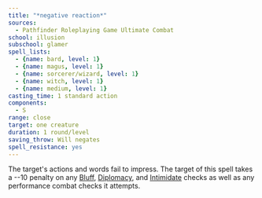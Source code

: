 ```yaml
---
title: "*negative reaction*"
sources:
  - Pathfinder Roleplaying Game Ultimate Combat
school: illusion
subschool: glamer
spell_lists:
  - {name: bard, level: 1}
  - {name: magus, level: 1}
  - {name: sorcerer/wizard, level: 1}
  - {name: witch, level: 1}
  - {name: medium, level: 1}
casting_time: 1 standard action
components:
  - S
range: close
target: one creature
duration: 1 round/level
saving_throw: Will negates
spell_resistance: yes
---
```


The target's actions and words fail to impress. The target of this spell takes a --10 penalty on any [Bluff](/skills/bluff/), [Diplomacy](/skills/diplomacy/), and [Intimidate](/skills/intimidate/) checks as well as any performance combat checks it attempts.

